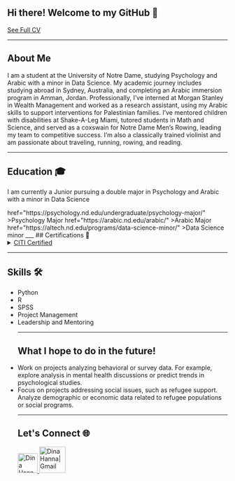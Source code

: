 ## Hi there! Welcome to my GitHub 👋

<a href="https://github.com/user-attachments/assets/a07e5653-ca39-4925-b6ab-ad0df7896c88" >See Full CV</a> 
___

## About Me
I am a student at the University of Notre Dame, studying Psychology and Arabic with a minor in Data Science. My academic journey includes studying abroad in Sydney, Australia, and completing an Arabic immersion program in Amman, Jordan. Professionally, I’ve interned at Morgan Stanley in Wealth Management and worked as a research assistant, using my Arabic skills to support interventions for Palestinian families. I’ve mentored children with disabilities at Shake-A-Leg Miami, tutored students in Math and Science, and served as a coxswain for Notre Dame Men’s Rowing, leading my team to competitive success. I’m also a classically trained violinist and am passionate about traveling, running, rowing, and reading. 
___
## Education 🎓
I am currently a Junior pursuing a double major in Psychology and Arabic with a minor in Data Science 
</li> href="https://psychology.nd.edu/undergraduate/psychology-major/" >Psychology Major</li> 
</li> href="https://arabic.nd.edu/arabic/" >Arabic Major</li> 
</li> href="https://altech.nd.edu/programs/data-science-minor/" >Data Science minor</li> 
___
## Certifications 📜

<details><summary>
<a href="https://github.com/user-attachments/assets/9525d919-9f25-4717-9557-7ca348057cce" 
"> CITI Certified</a> 
</summary>
<br>
<strong>Collaborative Institutional Training Initiative</strong>
<ol>
  <li>Human Research</li>
  <li>Social & Behavioral Research</li></a></li>
</ol>
</details>

___
## Skills 🛠️
<ul>
  <li>Python</li>
  <li>R</li>
  <li>SPSS</li>
  <li>Project Management</li>
  <li>Leadership and Mentoring</li>

___
## What I hope to do in the future!
<li>Work on projects analyzing behavioral or survey data. For example, explore analysis in mental health discussions or predict trends in psychological studies.</li>
  <li>Focus on projects addressing social issues, such as refugee support. Analyze demographic or economic data related to refugee populations or social programs.</li>

___
## Let's Connect 🌐
<a href="https://www.linkedin.com/in/dina-hanna-/">
  <img alt="Dina Hanna | LinkedIn" width="45px" src="assets/linkedin.png"/>
</a>
<a href="mailto:dinaahanna03@gmail.com">
  <img alt="Dina Hanna| Gmail" width="60px" src="assets/gmail.png"/>
</a>

<br>
<br>
<br>


